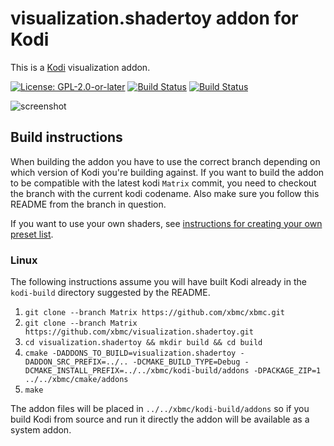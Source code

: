# visualization.shadertoy addon for Kodi

This is a [Kodi](https://kodi.tv) visualization addon.

[![License: GPL-2.0-or-later](https://img.shields.io/badge/License-GPL%20v2+-blue.svg)](LICENSE.md)
[![Build Status](https://dev.azure.com/teamkodi/binary-addons/_apis/build/status/xbmc.visualization.shadertoy?branchName=Matrix)](https://dev.azure.com/teamkodi/binary-addons/_build/latest?definitionId=34&branchName=Matrix)
[![Build Status](https://jenkins.kodi.tv/view/Addons/job/xbmc/job/visualization.shadertoy/job/Matrix/badge/icon)](https://jenkins.kodi.tv/blue/organizations/jenkins/xbmc%2Fvisualization.shadertoy/branches/)
<!--- [![Build Status](https://ci.appveyor.com/api/projects/status/github/xbmc/visualization.shadertoy?branch=Matrix&svg=true)](https://ci.appveyor.com/project/xbmc/visualization-shadertoy?branch=Matrix) -->

![screenshot](https://raw.githubusercontent.com/xbmc/visualization.shadertoy/Matrix/visualization.shadertoy/resources/screenshot-01.jpg)

## Build instructions

When building the addon you have to use the correct branch depending on which version of Kodi you're building against. 
If you want to build the addon to be compatible with the latest kodi `Matrix` commit, you need to checkout the branch with the current kodi codename.
Also make sure you follow this README from the branch in question.

If you want to use your own shaders, see [instructions for creating your own preset list](visualization.shadertoy/resources/presets.json.md).

### Linux

The following instructions assume you will have built Kodi already in the `kodi-build` directory 
suggested by the README.

1. `git clone --branch Matrix https://github.com/xbmc/xbmc.git`
2. `git clone --branch Matrix https://github.com/xbmc/visualization.shadertoy.git`
3. `cd visualization.shadertoy && mkdir build && cd build`
4. `cmake -DADDONS_TO_BUILD=visualization.shadertoy -DADDON_SRC_PREFIX=../.. -DCMAKE_BUILD_TYPE=Debug -DCMAKE_INSTALL_PREFIX=../../xbmc/kodi-build/addons -DPACKAGE_ZIP=1 ../../xbmc/cmake/addons`
5. `make`

The addon files will be placed in `../../xbmc/kodi-build/addons` so if you build Kodi from source and run it directly 
the addon will be available as a system addon.
